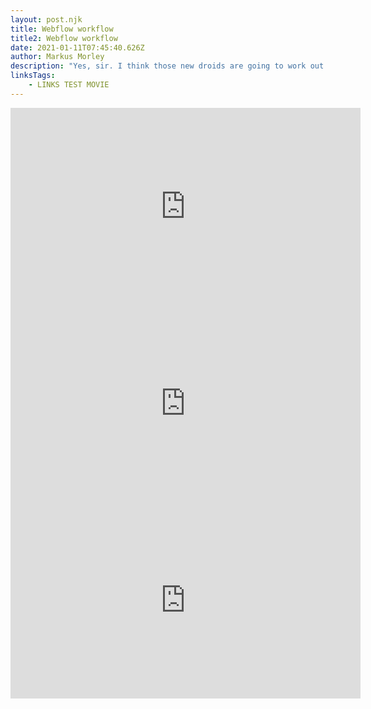 ```yaml
---
layout: post.njk
title: Webflow workflow
title2: Webflow workflow
date: 2021-01-11T07:45:40.626Z
author: Markus Morley
description: "Yes, sir. I think those new droids are going to work out fine. In fact, I, uh, was also thinking about our agreement about my staying on another season. And if these new droids do work out, I want to transmit my application to the Academy this year. You mean the next semester before harvest? Sure, there're more than enough droids. Harvest is when I need you the most. Only one more season. This year we'll make enough on the harvest so I'll be able to hire some more hands. And then you can go to the Academy next year. You must understand I need you here, Luke. But it's a whole 'nother year. Look, it's only one more season. "
linksTags:
    - LINKS TEST MOVIE
---
```


<iframe width="560" height="315" src="https://www.youtube.com/embed/TBY5RTs89Pc" frameborder="0" allow="accelerometer; autoplay; clipboard-write; encrypted-media; gyroscope; picture-in-picture" allowfullscreen></iframe>

<iframe width="560" height="315" src="https://www.youtube.com/embed/09wolz1jaqE" frameborder="0" allow="accelerometer; autoplay; clipboard-write; encrypted-media; gyroscope; picture-in-picture" allowfullscreen></iframe>

<iframe width="560" height="315" src="https://www.youtube.com/embed/-U0IXSmp6kc" frameborder="0" allow="accelerometer; autoplay; clipboard-write; encrypted-media; gyroscope; picture-in-picture" allowfullscreen></iframe>

